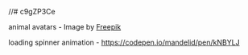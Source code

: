 //# c9gZP3Ce

animal avatars - Image by <a href="https://www.freepik.com/free-vector/animal-avatars_766618.htm#query=animal%20avatars&position=0&from_view=keyword&track=ais">Freepik</a>

loading spinner animation - https://codepen.io/mandelid/pen/kNBYLJ 